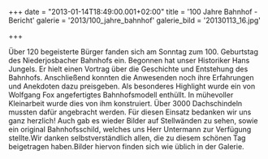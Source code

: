 +++
date = "2013-01-14T18:49:00.001+02:00"
title = '100 Jahre Bahnhof - Bericht'
galerie = '2013/100_jahre_bahnhof'
galerie_bild = '20130113_16.jpg'

+++

Über 120 begeisterte Bürger fanden sich am Sonntag zum 100. Geburtstag des Niederjosbacher Bahnhofs ein. Begonnen hat unser Historiker Hans Jungels. Er hielt einen Vortrag über die Geschichte und Entstehung des Bahnhofs. Anschließend konnten die Anwesenden noch ihre Erfahrungen und Anekdoten dazu preisgeben. Als besonderes Highlight wurde ein von Wolfgang Fox angefertigtes Bahnhofsmodell enthüllt. In mühevoller Kleinarbeit wurde dies von ihm konstruiert. Über 3000 Dachschindeln mussten dafür angebracht werden. Für diesen Einsatz bedanken wir uns ganz herzlich! Auch gab es wieder Bilder auf Stellwänden zu sehen, sowie ein original Bahnhofsschild, welches uns Herr Untermann zur Verfügung stellte.Wir danken selbstverständlich allen, die zu diesem schönen Tag beigetragen haben.Bilder hiervon finden sich wie üblich in der Galerie.

      